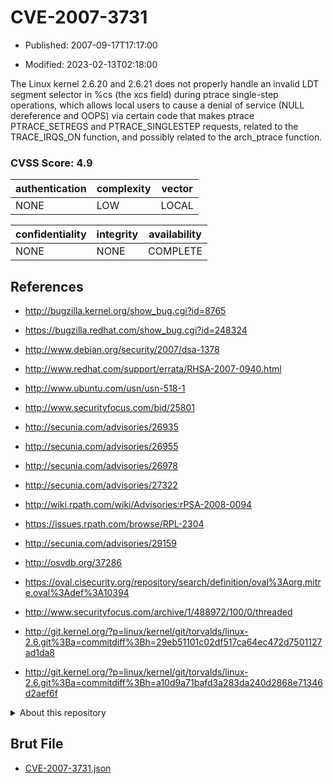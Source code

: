# CVE-2007-3731

- Published: 2007-09-17T17:17:00

- Modified: 2023-02-13T02:18:00

The Linux kernel 2.6.20 and 2.6.21 does not properly handle an invalid LDT segment selector in %cs (the xcs field) during ptrace single-step operations, which allows local users to cause a denial of service (NULL dereference and OOPS) via certain code that makes ptrace PTRACE_SETREGS and PTRACE_SINGLESTEP requests, related to the TRACE_IRQS_ON function, and possibly related to the arch_ptrace function.

### CVSS Score: **4.9**

| authentication | complexity | vector |
| --- | --- | --- |
| NONE | LOW | LOCAL |

| confidentiality | integrity | availability |
| --- | --- | --- |
| NONE | NONE | COMPLETE |

## References

* http://bugzilla.kernel.org/show_bug.cgi?id=8765

* https://bugzilla.redhat.com/show_bug.cgi?id=248324

* http://www.debian.org/security/2007/dsa-1378

* http://www.redhat.com/support/errata/RHSA-2007-0940.html

* http://www.ubuntu.com/usn/usn-518-1

* http://www.securityfocus.com/bid/25801

* http://secunia.com/advisories/26935

* http://secunia.com/advisories/26955

* http://secunia.com/advisories/26978

* http://secunia.com/advisories/27322

* http://wiki.rpath.com/wiki/Advisories:rPSA-2008-0094

* https://issues.rpath.com/browse/RPL-2304

* http://secunia.com/advisories/29159

* http://osvdb.org/37286

* https://oval.cisecurity.org/repository/search/definition/oval%3Aorg.mitre.oval%3Adef%3A10394

* http://www.securityfocus.com/archive/1/488972/100/0/threaded

* http://git.kernel.org/?p=linux/kernel/git/torvalds/linux-2.6.git%3Ba=commitdiff%3Bh=29eb51101c02df517ca64ec472d7501127ad1da8

* http://git.kernel.org/?p=linux/kernel/git/torvalds/linux-2.6.git%3Ba=commitdiff%3Bh=a10d9a71bafd3a283da240d2868e71346d2aef6f

<details>
<summary>About this repository</summary> 

  This repository is part of the project [Live Hack CVE](https://github.com/Live-Hack-CVE). Main website can be found [www.live-hack.org](https://www.live-hack.org) 
  
  Made by [Sn0wAlice](https://github.com/Sn0wAlice) for the people that care about security and need to have a feed of the latest CVEs. Hope you enjoy it, don't forget to star the repo and follow me on [Twitter](https://twitter.com/Sn0wAlice) and [Github](https://github.com/Sn0wAlice). And that is my [personnal website](https://www.alice-snow.me/)

  - [Home Page](https://github.com/Live-Hack-CVE)
  - [Framework](https://github.com/Live-Hack-CVE/cve-framework)
  - [CVE database](https://github.com/Live-Hack-CVE/full_database)
  - [Changelog](https://github.com/Live-Hack-CVE/Changelog)
</details>

## Brut File

* [CVE-2007-3731.json](https://raw.githubusercontent.com/Live-Hack-CVE/full_database/main/cves/2007/CVE-2007-3731.json)

